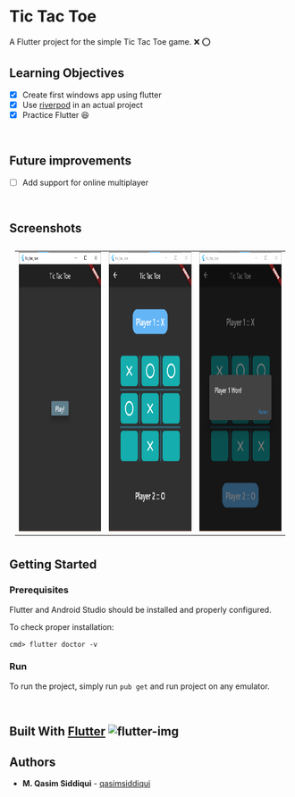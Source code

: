 # Tic Tac Toe

A Flutter project for the simple Tic Tac Toe game. ❌ :o: 

## Learning Objectives

- [x] Create first windows app using flutter
- [x] Use [riverpod](http://www.riverpod.dev) in an actual project
- [x] Practice Flutter :laughing:

&nbsp;
## Future improvements

- [ ] Add support for online multiplayer

&nbsp;
## Screenshots
<table style="padding:10px">
    <tr>
        <td><img src="./screenshots/1.png" alt="1" width = 280px height = 500px ></td>
        <td><img src="./screenshots/2.png" alt="2" width = 280px height = 500px></td>
        <td><img src="./screenshots/3.png" alt="3" width = 280px height = 500px></td>
    </tr>
</table>

## Getting Started
### Prerequisites

Flutter and Android Studio should be installed and properly configured. 

To check proper installation:

```
cmd> flutter doctor -v
```

### Run

To run the project, simply run `pub get` and run project on any emulator.

&nbsp;
## Built With [Flutter](http://www.flutter.dev) <img src="https://www.vectorlogo.zone/logos/flutterio/flutterio-icon.svg" alt="flutter-img" width="25" height="25"/>

## Authors
* **M. Qasim Siddiqui** - [qasimsiddiqui](https://github.com/qasimsiddiqui)
